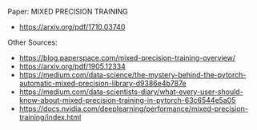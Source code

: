 Paper: MIXED PRECISION TRAINING 
- https://arxiv.org/pdf/1710.03740

Other Sources:
- https://blog.paperspace.com/mixed-precision-training-overview/
- https://arxiv.org/pdf/1905.12334
- https://medium.com/data-science/the-mystery-behind-the-pytorch-automatic-mixed-precision-library-d9386e4b787e
- https://medium.com/data-scientists-diary/what-every-user-should-know-about-mixed-precision-training-in-pytorch-63c6544e5a05
- https://docs.nvidia.com/deeplearning/performance/mixed-precision-training/index.html

